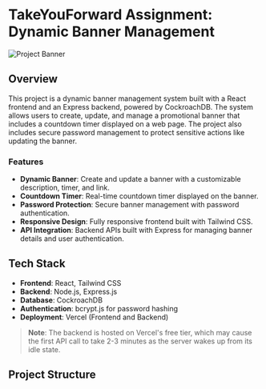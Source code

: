 # TakeYouForward Assignment: Dynamic Banner Management

![Project Banner](https://via.placeholder.com/1000x300) <!-- Replace with an actual image if available -->

## Overview

This project is a dynamic banner management system built with a React frontend and an Express backend, powered by CockroachDB. The system allows users to create, update, and manage a promotional banner that includes a countdown timer displayed on a web page. The project also includes secure password management to protect sensitive actions like updating the banner.

### Features

- **Dynamic Banner**: Create and update a banner with a customizable description, timer, and link.
- **Countdown Timer**: Real-time countdown timer displayed on the banner.
- **Password Protection**: Secure banner management with password authentication.
- **Responsive Design**: Fully responsive frontend built with Tailwind CSS.
- **API Integration**: Backend APIs built with Express for managing banner details and user authentication.

## Tech Stack

- **Frontend**: React, Tailwind CSS
- **Backend**: Node.js, Express.js
- **Database**: CockroachDB
- **Authentication**: bcrypt.js for password hashing
- **Deployment**: Vercel (Frontend and Backend)

> **Note**: The backend is hosted on Vercel's free tier, which may cause the first API call to take 2-3 minutes as the server wakes up from its idle state.

## Project Structure

